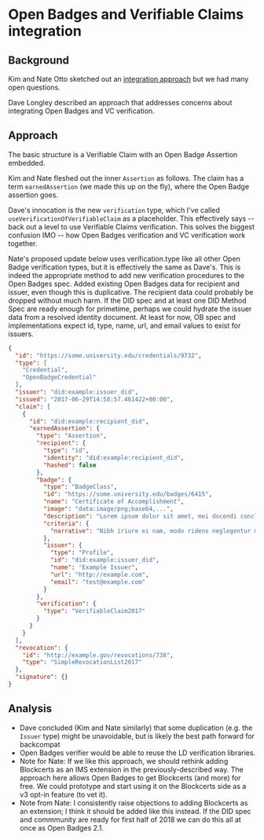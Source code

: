# Open Badges and Verifiable Claims integration

## Background

Kim and Nate Otto sketched out an [integration approach](https://github.com/WebOfTrustInfo/rebooting-the-web-of-trust-fall2017/blob/master/topics-and-advance-readings/open-badges-as-verifiable-claims.md) but we had many open questions.

Dave Longley described an approach that addresses concerns about integrating Open Badges and VC verification. 

## Approach

The basic structure is a Verifiable Claim with an Open Badge Assertion embedded.

Kim and Nate fleshed out the inner `Assertion` as follows. The claim has a term `earnedAssertion` (we made this up on the fly), where the Open Badge assertion goes.

Dave's innocation is the new `verification` type, which I've called `useVerificationOfVerifiableClaim` as a placeholder. This effectively says -- back out a level to use Verifiable Claims verification. This solves the biggest confusion IMO -- how Open Badges verification and VC verification work together. 

Nate's proposed update below uses verification.type like all other Open Badge verification types, but it is effectively the same as Dave's. This is indeed the appropriate method to add new verification procedures to the Open Badges spec. Added existing Open Badges data for recipient and issuer, even though this is duplicative. The recipient data could probably be dropped without much harm. If the DID spec and at least one DID Method Spec are ready enough for primetime, perhaps we could hydrate the issuer data from a resolved identity document. At least for now, OB spec and implementations expect id, type, name, url, and email values to exist for issuers.

```json
{
  "id": "https://some.university.edu/credentials/9732",
  "type": [
    "Credential",
    "OpenBadgeCredential"
  ],
  "issuer": "did:example:issuer_did",
  "issued": "2017-06-29T14:58:57.461422+00:00",
  "claim": [
    {
      "id": "did:example:recipient_did",
      "earnedAssertion": {
        "type": "Assertion",
        "recipient": {
          "type": "id",
          "identity": "did:example:recipient_did",
          "hashed": false
        },
        "badge": {
          "type": "BadgeClass",
          "id": "https://some.university.edu/badges/6415",
          "name": "Certificate of Accomplishment",
          "image": "data:image/png;base64,...",
          "description": "Lorem ipsum dolor sit amet, mei docendi concludaturque ad, cu nec   partem graece. Est aperiam consetetur cu, expetenda moderatius neglegentur ei nam, suas dolor laudem eam an.",
          "criteria": {
            "narrative": "Nibh iriure ei nam, modo ridens neglegentur mel eu. At his cibo mucius."
          },
          "issuer": {
            "type": "Profile",
            "id": "did:example:issuer_did",
            "name": "Example Issuer",
            "url": "http://example.com",
            "email": "test@example.com"
          }
        },
        "verification": {
          "type": "VerifiableClaim2017"
        }
      }
    }
  ],
  "revocation": {
    "id": "http://example.gov/revocations/738",
    "type": "SimpleRevocationList2017"
  },
  "signature": {}
}
```


## Analysis

- Dave concluded (Kim and Nate similarly) that some duplication (e.g. the `Issuer` type) might be unavoidable, but is likely the best path forward for backcompat
- Open Badges verifier would be able to reuse the LD verification libraries.
- Note for Nate: If we like this approach, we should rethink adding Blockcerts as an IMS extension in the previously-described way. The approach here allows Open Badges to get Blockcerts (and more) for free. We could prototype and start using it on the Blockcerts side as a v3 opt-in feature (to vet it).
- Note from Nate: I consistently raise objections to adding Blockcerts as an extension; I think it should be added like this instead. If the DID spec and commmunity are ready for first half of 2018 we can do this all at once as Open Badges 2.1.
